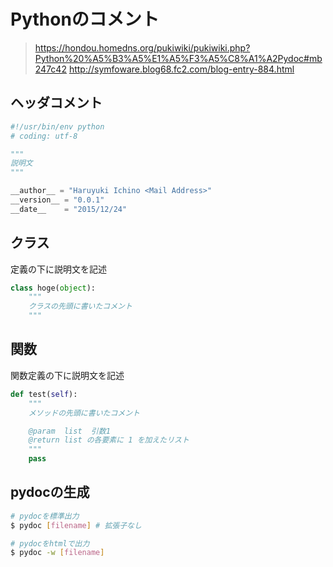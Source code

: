 # Pythonのコメント
> <https://hondou.homedns.org/pukiwiki/pukiwiki.php?Python%20%A5%B3%A5%E1%A5%F3%A5%C8%A1%A2Pydoc#mb247c42>
> <http://symfoware.blog68.fc2.com/blog-entry-884.html>

## ヘッダコメント
```python
#!/usr/bin/env python
# coding: utf-8

"""
説明文
"""

__author__ = "Haruyuki Ichino <Mail Address>"
__version__ = "0.0.1"
__date__    = "2015/12/24"

```

## クラス
定義の下に説明文を記述
```python
class hoge(object):
    """
    クラスの先頭に書いたコメント
    """
```

## 関数
関数定義の下に説明文を記述
```python
def test(self):
    """
    メソッドの先頭に書いたコメント

    @param  list  引数1
    @return list の各要素に 1 を加えたリスト
    """
    pass
```

## pydocの生成
```bash
# pydocを標準出力
$ pydoc [filename] # 拡張子なし

# pydocをhtmlで出力
$ pydoc -w [filename]
```
